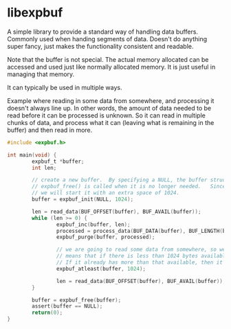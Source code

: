# libexpbuf
A simple library to provide a standard way of handling data buffers.
Commonly used when handing segments of data.  Doesn't do anything super fancy, just makes the functionality consistent and readable.

Note that the buffer is not special.  The actual memory allocated can be accessed and used just like normally allocated memory.  It is just useful in managing that memory.

It can typically be used in multiple ways.

Example where reading in some data from somewhere, and processing it doesn't always line up.  In other words, the amount of data
needed to be read before it can be processed is unknown.  So it can read in multiple chunks of data, and process what it can
(leaving what is remaining in the buffer) and then read in more.

```c
#include <expbuf.h>

int main(void) {
        expbuf_t *buffer;
        int len;

        // create a new buffer.  By specifying a NULL, the buffer structure will be created internally and therefore cleaned up when
        // expbuf_free() is called when it is no longer needed.   Since we will be using the buffer to load data, for this example
        // we will start it with an extra space of 1024.
        buffer = expbuf_init(NULL, 1024);

        len = read_data(BUF_OFFSET(buffer), BUF_AVAIL(buffer));
        while (len >= 0) {
                expbuf_inc(buffer, len);
                processed = process_data(BUF_DATA(buffer), BUF_LENGTH(buffer));
                expbuf_purge(buffer, processed);

                // we are going to read some data from somewhere, so we need to make sure there is enough free space in it.   This
                // means that if there is less than 1024 bytes available in the buffer, it will increase the size to at least that.
                // If it already has more than that available, then it will essentially do nothing.
                expbuf_atleast(buffer, 1024);

                len = read_data(BUF_OFFSET(buffer), BUF_AVAIL(buffer));
        }

        buffer = expbuf_free(buffer);
        assert(buffer == NULL);
        return(0);
}

```

